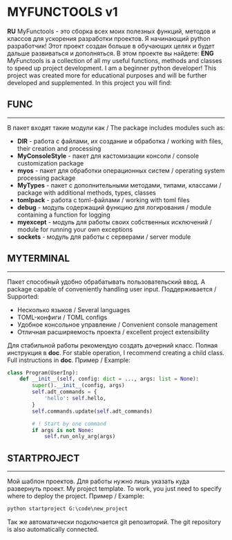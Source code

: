 # MYFUNCTOOLS v1

**RU**
MyFunctools - это сборка всех моих полезных функций, методов и классов для ускорения разработки проектов. Я начинающий python разработчик! Этот проект создан больше в обучающих целях и будет дальше развиваться и дополняться.
В этом проекте вы найдете:
**ENG**
MyFunctools is a collection of all my useful functions, methods and classes to speed up project development. I am a beginner python developer! This project was created more for educational purposes and will be further developed and supplemented.
In this project you will find:

## FUNC

---
В пакет входят такие модули как / The package includes modules such as:

- **DIR** - работа с файлами, их создание и обработка / working with files, their creation and processing
- **MyConsoleStyle** - пакет для кастомизации консоли / console customization package
- **myos** - пакет для обработки операционных систем / operating system processing package
- **MyTypes** - пакет с дополнительными методами, типами, классами / package with additional methods, types, classes
- **tomlpack** - работа с toml-файлами / working with toml files
- **debug** - модуль содержащий функцию для логирования / module containing a function for logging
- **myexcept** - модуль для работы своих собственных исключений / module for running your own exceptions
- **sockets** - модуль для работы с серверами / server module

## MYTERMINAL

---
Пакет способный удобно обрабатывать пользовательский ввод.
A package capable of conveniently handling user input.
Поддерживается / Supported:

- Несколько языков / Several languages
- TOML-конфиги / TOML configs
- Удобное консольное управление /  Convenient console management
- Отличная расширяемость проекта / excellent project extensibility

Для стабильной работы рекомендую создать дочерний класс. Полная инструкция в **doc**.
For stable operation, I recommend creating a child class. Full instructions in **doc**.
Пример / Example:

```python
class Program(UserInp):
    def __init__(self, config: dict = ..., args: list = None):
        super().__init__(config, args)
        self.adt_commands = {
            'hello': self.hello,
        }
        self.commands.update(self.adt_commands)

        # ! Start by one command
        if args is not None:
            self.run_only_arg(args)
```

## STARTPROJECT

---
Мой шаблон проектов. Для работы нужно лишь указать куда развернуть проект.
My project template. To work, you just need to specify where to deploy the project.
Пример / Example:

```cmd
python startproject G:\code\new_project
```

Так же автоматически подключается git репозиторий.
The git repository is also automatically connected.
